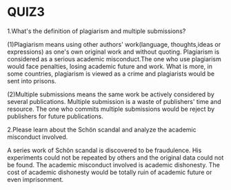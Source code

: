 # QUIZ3

1.What's the definition of plagiarism and multiple submissions?

  (1)Plagiarism means using other authors' work(language, thoughts,ideas or expressions) as one's own original work and without quoting. Plagiarism is considered as a serious academic misconduct.The one who use plagiarism would face penalties, losing academic future and work. What is more, in some countries, plagiarism is viewed as a crime and plagiarists would be sent into prisons.
  
  (2)Multiple submissions means the same work be actively considered by several publications. Multiple submission is a waste of publishers' time and resource. The one who commits multiple submissions would be reject by publishers for future publications.

2.Please learn about the Schön scandal and analyze the academic misconduct involved.

  A series work of Schön scandal is discovered to be fraudulence. His experiments could not be repeated by others and the original data could not be found. The academic misconduct involved is academic dishonesty. The cost of academic dishonesty would be totally ruin of academic future or even imprisonment.

